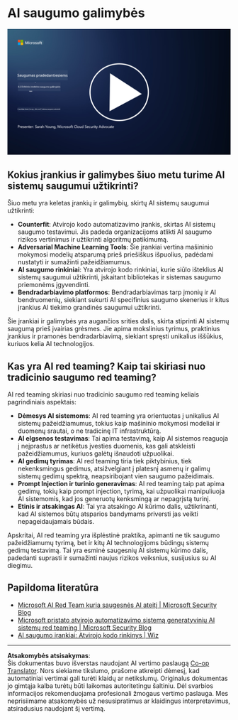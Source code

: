 <!--
CO_OP_TRANSLATOR_METADATA:
{
  "original_hash": "b6bb7175672298d1e2f73ba7e0006f95",
  "translation_date": "2025-09-03T17:37:57+00:00",
  "source_file": "8.2 AI security capabilities.md",
  "language_code": "lt"
}
-->
# AI saugumo galimybės

[![Žiūrėti vaizdo įrašą](../../translated_images/8-2_placeholder.bc988ce5dff1726a8b6f8c00b1250865ca23d02aa5cb11fb879ed1194702c99a.lt.png)](https://learn-video.azurefd.net/vod/player?id=e0a6f844-d884-4f76-99bd-4ce9f7f73d22)

## Kokius įrankius ir galimybes šiuo metu turime AI sistemų saugumui užtikrinti?

Šiuo metu yra keletas įrankių ir galimybių, skirtų AI sistemų saugumui užtikrinti:

-   **Counterfit**: Atvirojo kodo automatizavimo įrankis, skirtas AI sistemų saugumo testavimui. Jis padeda organizacijoms atlikti AI saugumo rizikos vertinimus ir užtikrinti algoritmų patikimumą.
-   **Adversarial Machine Learning Tools**: Šie įrankiai vertina mašininio mokymosi modelių atsparumą prieš priešiškus išpuolius, padėdami nustatyti ir sumažinti pažeidžiamumus.
-   **AI saugumo rinkiniai**: Yra atvirojo kodo rinkiniai, kurie siūlo išteklius AI sistemų saugumui užtikrinti, įskaitant bibliotekas ir sistemas saugumo priemonėms įgyvendinti.
-   **Bendradarbiavimo platformos**: Bendradarbiavimas tarp įmonių ir AI bendruomenių, siekiant sukurti AI specifinius saugumo skenerius ir kitus įrankius AI tiekimo grandinės saugumui užtikrinti.

Šie įrankiai ir galimybės yra augančios srities dalis, skirta stiprinti AI sistemų saugumą prieš įvairias grėsmes. Jie apima mokslinius tyrimus, praktinius įrankius ir pramonės bendradarbiavimą, siekiant spręsti unikalius iššūkius, kuriuos kelia AI technologijos.

## Kas yra AI red teaming? Kaip tai skiriasi nuo tradicinio saugumo red teaming?

AI red teaming skiriasi nuo tradicinio saugumo red teaming keliais pagrindiniais aspektais:

-   **Dėmesys AI sistemoms**: AI red teaming yra orientuotas į unikalius AI sistemų pažeidžiamumus, tokius kaip mašininio mokymosi modeliai ir duomenų srautai, o ne tradicinę IT infrastruktūrą.
-   **AI elgsenos testavimas**: Tai apima testavimą, kaip AI sistemos reaguoja į neįprastus ar netikėtus įvesties duomenis, kas gali atskleisti pažeidžiamumus, kuriuos galėtų išnaudoti užpuolikai.
-   **AI gedimų tyrimas**: AI red teaming tiria tiek piktybinius, tiek nekenksmingus gedimus, atsižvelgiant į platesnį asmenų ir galimų sistemų gedimų spektrą, neapsiribojant vien saugumo pažeidimais.
-   **Prompt Injection ir turinio generavimas**: AI red teaming taip pat apima gedimų, tokių kaip prompt injection, tyrimą, kai užpuolikai manipuliuoja AI sistemomis, kad jos generuotų kenksmingą ar nepagrįstą turinį.
-   **Etinis ir atsakingas AI**: Tai yra atsakingo AI kūrimo dalis, užtikrinanti, kad AI sistemos būtų atsparios bandymams priversti jas veikti nepageidaujamais būdais.

Apskritai, AI red teaming yra išplėstinė praktika, apimanti ne tik saugumo pažeidžiamumų tyrimą, bet ir kitų AI technologijoms būdingų sistemų gedimų testavimą. Tai yra esminė saugesnių AI sistemų kūrimo dalis, padedanti suprasti ir sumažinti naujus rizikos veiksnius, susijusius su AI diegimu.

## Papildoma literatūra

 - [Microsoft AI Red Team kuria saugesnės AI ateitį | Microsoft Security Blog](https://www.microsoft.com/en-us/security/blog/2023/08/07/microsoft-ai-red-team-building-future-of-safer-ai/?WT.mc_id=academic-96948-sayoung)
 - [Microsoft pristato atvirojo automatizavimo sistemą generatyvinių AI sistemų red teaming | Microsoft Security Blog](https://www.microsoft.com/en-us/security/blog/2024/02/22/announcing-microsofts-open-automation-framework-to-red-team-generative-ai-systems/?WT.mc_id=academic-96948-sayoung)
 - [AI saugumo įrankiai: Atvirojo kodo rinkinys | Wiz](https://www.wiz.io/academy/ai-security-tools)

---

**Atsakomybės atsisakymas**:  
Šis dokumentas buvo išverstas naudojant AI vertimo paslaugą [Co-op Translator](https://github.com/Azure/co-op-translator). Nors siekiame tikslumo, prašome atkreipti dėmesį, kad automatiniai vertimai gali turėti klaidų ar netikslumų. Originalus dokumentas jo gimtąja kalba turėtų būti laikomas autoritetingu šaltiniu. Dėl svarbios informacijos rekomenduojama profesionali žmogaus vertimo paslauga. Mes neprisiimame atsakomybės už nesusipratimus ar klaidingus interpretavimus, atsiradusius naudojant šį vertimą.